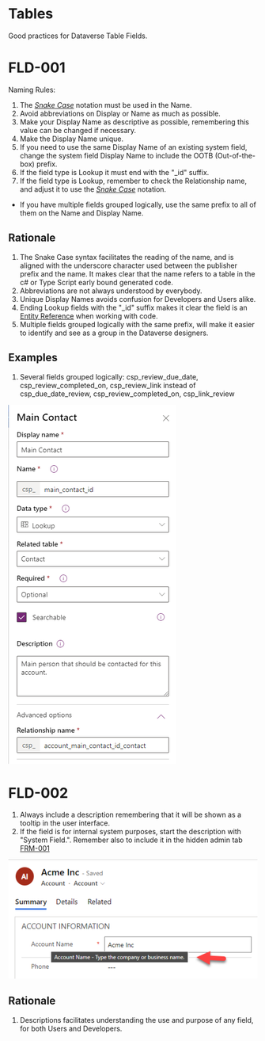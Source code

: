 # Tables

Good practices for Dataverse Table Fields. 

# FLD-001

Naming Rules:

1. The [*Snake Case*](https://en.wikipedia.org/wiki/Snake_case) notation must be used in the Name.
1. Avoid abbreviations on Display or Name as much as possible.
1. Make your Display Name as descriptive as possible, remembering this value can be changed if necessary.
1. Make the Display Name unique.
1. If you need to use the same Display Name of an existing system field, change the system field Display Name to include the OOTB (Out-of-the-box) prefix. 
1. If the field type is Lookup it must end with the "_id" suffix.
1. If the field type is Lookup, remember to check the Relationship name, and adjust it to use the [*Snake Case*](https://en.wikipedia.org/wiki/Snake_case) notation.
- If you have multiple fields grouped logically, use the same prefix to all of them on the Name and Display Name. 

## Rationale

1. The Snake Case syntax facilitates the reading of the name, and is aligned with the underscore character used between the publisher prefix and the name. It makes clear that the name refers to a table in the c# or Type Script early bound generated code.
1. Abbreviations are not always understood by everybody.
1. Unique Display Names avoids confusion for Developers and Users alike. 
1. Ending Lookup fields with the "_id" suffix makes it clear the field is an [Entity Reference](https://docs.microsoft.com/en-us/dotnet/api/microsoft.xrm.sdk.entityreference) when working with code.
1. Multiple fields grouped logically with the same prefix, will make it easier to identify and see as a group in the Dataverse designers. 

## Examples

1. Several fields grouped logically: csp_review_due_date, csp_review_completed_on, csp_review_link instead of csp_due_date_review, csp_review_completed_on, csp_link_review

![Field Naming Rules](/img/fld-001-naming-rules.png)

# FLD-002

1. Always include a description remembering that it will be shown as a tooltip in the user interface. 
1. If the field is for internal system purposes, start the description with "System Field.". Remember also to include it in the hidden admin tab [FRM-001](/Dataverse/Forms.md#frm-001)

![Field Description](/img/fld-002-description.png)

## Rationale

1. Descriptions facilitates understanding the use and purpose of any field, for both Users and Developers.